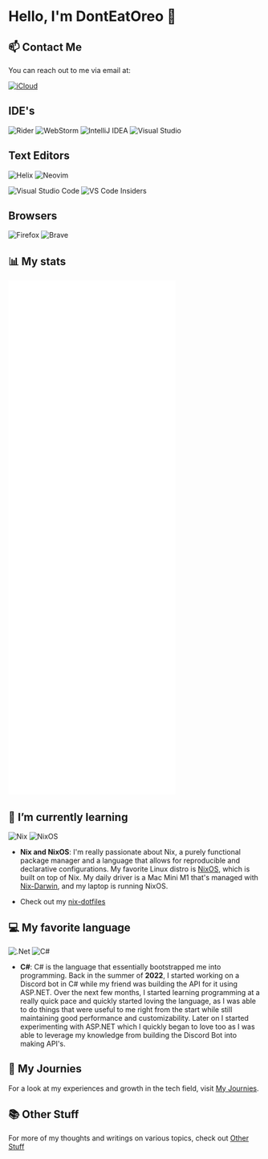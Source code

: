 # Hello, I'm DontEatOreo 👋

## 📫 Contact Me

You can reach out to me via email at:

[![iCloud](https://img.shields.io/badge/iCloud-spica__tinge0p%40icloud.com-blue?logo=icloud)](mailto:spica_tinge0p@icloud.com)

## IDE's

![Rider](https://img.shields.io/badge/Rider-000000.svg?style=for-the-badge&logo=Rider&logoColor=white&color=black&labelColor=crimson)
![WebStorm](https://img.shields.io/badge/webstorm-143?style=for-the-badge&logo=webstorm&logoColor=white&color=black)
![IntelliJ IDEA](https://img.shields.io/badge/IntelliJIDEA-000000.svg?style=for-the-badge&logo=intellij-idea&logoColor=white)
![Visual Studio](https://img.shields.io/badge/Visual%20Studio-5C2D91.svg?style=for-the-badge&logo=visual-studio&logoColor=white)

## Text Editors

![Helix](https://img.shields.io/badge/Helix-706bc8?&style=for-the-badge&logo=helix&logoColor=white)
![Neovim](https://img.shields.io/badge/NeoVim-%2357A143.svg?&style=for-the-badge&logo=neovim&logoColor=white)

![Visual Studio Code](https://img.shields.io/badge/Visual%20Studio%20Code-0078d7.svg?style=for-the-badge&logo=visual-studio-code&logoColor=white)
![VS Code Insiders](https://img.shields.io/badge/VS%20Code%20Insiders-35b393.svg?style=for-the-badge&logo=visual-studio-code&logoColor=white)

## Browsers

![Firefox](https://img.shields.io/badge/Firefox-FF7139?&style=for-the-badge&logo=Firefox&logoColor=white)
![Brave](https://img.shields.io/badge/Brave-FB542B?&style=for-the-badge&logo=Brave&logoColor=white)

## 📊 My stats

![Metrics](https://raw.githubusercontent.com/DontEatOreo/DontEatOreo/main/github-metrics.svg)

## 🌱 I’m currently learning

![Nix](https://img.shields.io/badge/NIX-5277C3.svg?style=for-the-badge&logo=NixOS&logoColor=white)
![NixOS](https://img.shields.io/badge/NIXOS-5277C3.svg?style=for-the-badge&logo=NixOS&logoColor=white)

- **Nix and NixOS**: I'm really passionate about Nix, a purely functional package manager and a language that allows for reproducible and declarative configurations. My favorite Linux distro is [NixOS](https://nixos.org/), which is built on top of Nix. My daily driver is a Mac Mini M1 that's managed with [Nix-Darwin](https://github.com/LnL7/nix-darwin), and my laptop is running NixOS.

- Check out my [nix-dotfiles](https://github.com/DontEatOreo/nix-dotfiles)

## 💻 My favorite language

![.Net](https://img.shields.io/badge/.NET-5C2D91?style=for-the-badge&logo=.net&logoColor=white)
![C#](https://img.shields.io/badge/c%23-%23239120.svg?style=for-the-badge&logo=csharp&logoColor=white)

- **C#**: C# is the language that essentially bootstrapped me into programming. Back in the summer of **2022**, I started working on a Discord bot in C# while my friend was building the API for it using ASP.NET. Over the next few months, I started learning programming at a really quick pace and quickly started loving the language, as I was able to do things that were useful to me right from the start while still maintaining good performance and customizability. Later on I started experimenting with ASP.NET which I quickly began to love too as I was able to leverage my knowledge from building the Discord Bot into making API's.

## 🚀 My Journies

For a look at my experiences and growth in the tech field, visit [My Journies](./Journies.md).

## 📚 Other Stuff

For more of my thoughts and writings on various topics, check out [Other Stuff](./Other_Stuff.md)
